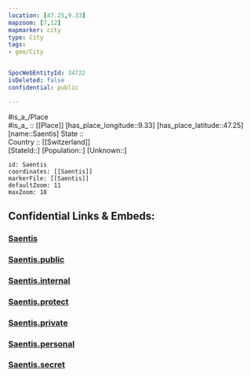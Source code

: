 ```yaml
---
location: [47.25,9.33] 
mapzoom: [7,12] 
mapmarker: city 
type: City
tags:
- geo/City


SpocWebEntityId: 34722
isDeleted: false
confidential: public

---
```

#is_a_/Place  
#is_a_ :: [[Place]] 
[has_place_longitude::9.33] 
[has_place_latitude::47.25] 
[name::Saentis] 
State ::  
Country :: [[Switzerland]]  
[StateId::] 
[Population::] 
[Unknown::] 


```leaflet
id: Saentis
coordinates: [[Saentis]] 
markerFile: [[Saentis]] 
defaultZoom: 11 
maxZoom: 18
```


## Confidential Links & Embeds: 

### [Saentis](/_Standards/Earth/Continent/Europe/Europe~Central/Switzerland/Switzerland~Cantons/St.Gallen,Canton/City/Saentis.md) 

### [Saentis.public](/_public/Earth/Continent/Europe/Europe~Central/Switzerland/Switzerland~Cantons/St.Gallen,Canton/City/Saentis.public.md) 

### [Saentis.internal](/_internal/Earth/Continent/Europe/Europe~Central/Switzerland/Switzerland~Cantons/St.Gallen,Canton/City/Saentis.internal.md) 

### [Saentis.protect](/_protect/Earth/Continent/Europe/Europe~Central/Switzerland/Switzerland~Cantons/St.Gallen,Canton/City/Saentis.protect.md) 

### [Saentis.private](/_private/Earth/Continent/Europe/Europe~Central/Switzerland/Switzerland~Cantons/St.Gallen,Canton/City/Saentis.private.md) 

### [Saentis.personal](/_personal/Earth/Continent/Europe/Europe~Central/Switzerland/Switzerland~Cantons/St.Gallen,Canton/City/Saentis.personal.md) 

### [Saentis.secret](/_secret/Earth/Continent/Europe/Europe~Central/Switzerland/Switzerland~Cantons/St.Gallen,Canton/City/Saentis.secret.md)

